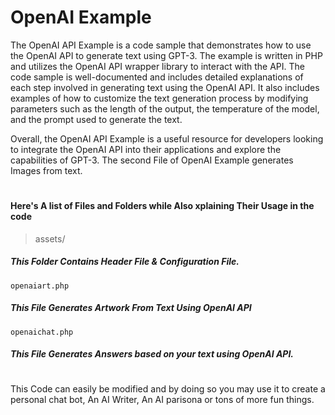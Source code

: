 # OpenAI Example

The OpenAI API Example is a code sample that demonstrates how to use the OpenAI API to generate text using GPT-3. The example is written in PHP and utilizes the OpenAI API wrapper library to interact with the API. The code sample is well-documented and includes detailed explanations of each step involved in generating text using the OpenAI API. It also includes examples of how to customize the text generation process by modifying parameters such as the length of the output, the temperature of the model, and the prompt used to generate the text. 

Overall, the OpenAI API Example is a useful resource for developers looking to integrate the OpenAI API into their applications and explore the capabilities of GPT-3. The second File of OpenAI Example generates Images from text.

#
#### Here's A list of Files and Folders while Also xplaining Their Usage in the code

> assets/
##### This Folder Contains Header File & Configuration File.


`openaiart.php`
##### This File Generates Artwork From Text Using OpenAI API


`openaichat.php`
##### This File Generates Answers based on your text using OpenAI API.

#

This Code can easily be modified and by doing so you may use it to create a personal chat bot, An AI Writer, An AI parisona or tons of more fun things.
